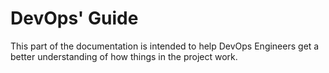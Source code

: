# DevOps' Guide

This part of the documentation is intended to help DevOps Engineers get a better understanding of how things in
the project work.

